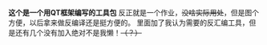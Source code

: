 **这个是一个用QT框架编写的工具包**
反正就是一个作业，~~没啥实际用处~~，但是图个方便，以后拿来做反编译还是挺方便的。
里面加了我认为需要的反汇编工具，但是还有几个没有加入绝对不是我懒！~~（？）~~
